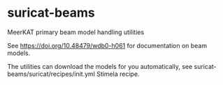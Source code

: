 # suricat-beams
MeerKAT primary beam model handling utilities

See https://doi.org/10.48479/wdb0-h061 for documentation on beam models. 

The utilities can download the models for you automatically, see suricat-beams/suricat/recipes/init.yml Stimela recipe.
